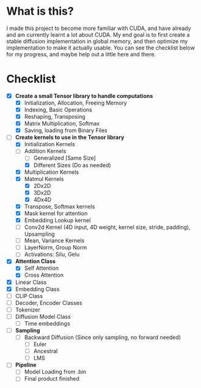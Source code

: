 # What is this?

I made this project to become more familiar with CUDA, and have already and am currently learnt a lot about CUDA. My end goal is to first create a stable diffusion implementation in global memory, and then optimize my implementation to make it actually usable. You can see the checklist below for my progress, and maybe help out a little here and there. 

# Checklist

- [x] **Create a small Tensor library to handle computations**
  - [x] Initialization, Allocation, Freeing Memory
  - [x] Indexing, Basic Operations
  - [x] Reshaping, Transposing
  - [x] Matrix Multiplication, Softmax
  - [x] Saving, loading from Binary Files

- [ ] **Create kernels to use in the Tensor library**
  - [x] Initialization Kernels
  - [ ] Addition Kernels
    - [ ] Generalized [Same Size]
    - [x] Different Sizes (Do as needed)
  - [x] Multiplication Kernels
  - [x] Matmul Kernels
    - [x] 2Dx2D
    - [x] 3Dx2D
    - [x] 4Dx4D
  - [x] Transpose, Softmax kernels
  - [x] Mask kernel for attention
  - [x] Embedding Lookup kernel
  - [ ] Conv2d Kernel (4D input, 4D weight, kernel size, stride, padding), Upsampling
  - [ ] Mean, Variance Kernels
  - [ ] LayerNorm, Group Norm
  - [ ] Activations: Silu, Gelu

- [x] **Attention Class**
  - [x] Self Attention
  - [x] Cross Attention

- [x] Linear Class
- [x] Embedding Class
- [ ] CLIP Class
- [ ] Decoder, Encoder Classes
- [ ] Tokenizer
- [ ] Diffusion Model Class
  - [ ] Time embeddings

- [ ] **Sampling**
  - [ ] Backward Diffusion (Since only sampling, no forward needed)
    - [ ] Euler
    - [ ] Ancestral
    - [ ] LMS

- [ ] **Pipeline**
  - [ ] Model Loading from .bin
  - [ ] Final product finished
